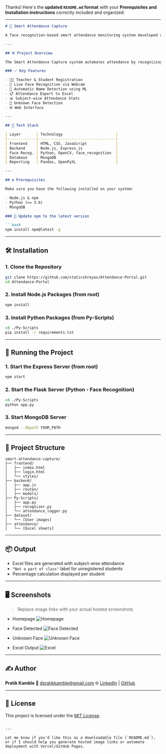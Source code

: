 Thanks! Here's the **updated `README.md` format** with your **Prerequisites and Installation instructions** correctly included and organized:

---

````markdown
# 📸 Smart Attendance Capture

A face recognition-based smart attendance monitoring system developed using **OpenCV**, **Python**, and **Machine Learning**, featuring a web interface for teachers and students. The system recognizes registered faces from a webcam stream and logs attendance automatically.

---

## 🌐 Project Overview

The Smart Attendance Capture system automates attendance by recognizing faces in real time.

### ✅ Key Features

- 👨‍🏫 Teacher & Student Registration
- 🎦 Live Face Recognition via Webcam
- 🧠 Automatic Name Detection using ML
- 📋 Attendance Export to Excel
- 📊 Subject-wise Attendance Stats
- 🚫 Unknown Face Detection
- 🌐 Web Interface

---

## 🧰 Tech Stack

| Layer       | Technology                        |
|-------------|-----------------------------------|
| Frontend    | HTML, CSS, JavaScript             |
| Backend     | Node.js, Express.js               |
| Face Recog. | Python, OpenCV, face_recognition  |
| Database    | MongoDB                           |
| Reporting   | Pandas, OpenPyXL                  |

---

## ⚙️ Prerequisites

Make sure you have the following installed on your system:

- Node.js & npm
- Python (>= 3.6)
- MongoDB

### 🔧 Update npm to the latest version

```bash
npm install npm@latest -g
````

---

## 🛠️ Installation

### 1. Clone the Repository

```bash
git clone https://github.com/staticshreyas/Attendance-Portal.git
cd Attendance-Portal
```

### 2. Install Node.js Packages (from root)

```bash
npm install
```

### 3. Install Python Packages (from Py-Scripts)

```bash
cd ./Py-Scripts
pip install -r requirements.txt
```

---

## 🚀 Running the Project

### 1. Start the Express Server (from root)

```bash
npm start
```

### 2. Start the Flask Server (Python - Face Recognition)

```bash
cd ./Py-Scripts
python app.py
```

### 3. Start MongoDB Server

```bash
mongod --dbpath YOUR_PATH
```

---

## 📁 Project Structure

```
smart-attendance-capture/
├── frontend/
│   ├── index.html
│   ├── login.html
│   └── styles/
├── backend/
│   ├── app.js
│   ├── routes/
│   ├── models/
├── Py-Scripts/
│   ├── app.py
│   ├── recognizer.py
│   └── attendance_logger.py
├── dataset/
│   └── [User images]
├── attendance/
│   └── [Excel sheets]
```

---

## 📦 Output

* Excel files are generated with subject-wise attendance
* `"Not a part of class"` label for unregistered students
* Percentage calculation displayed per student

---

## 🖥️ Screenshots

> Replace image links with your actual hosted screenshots

* Homepage
  ![Homepage](https://your-link/homepage.png)

* Face Detected
  ![Face Detected](https://your-link/face_detected.png)

* Unknown Face
  ![Unknown Face](https://your-link/unknown.png)

* Excel Output
  ![Excel](https://your-link/excel_output.png)

---

## ✍️ Author

**Pratik Kamble**
📧 [dpratikkamble@gmail.com](mailto:dpratikkamble@gmail.com)
🌐 [LinkedIn](https://linkedin.com/in/pratikkamble-dev) | [GitHub](https://github.com/pratikkamble-dev)

---

## 📄 License

This project is licensed under the [MIT License](LICENSE).

```

---

Let me know if you'd like this as a downloadable file (`README.md`), or if I should help you generate hosted image links or automate deployment with Vercel/GitHub Pages.
```
